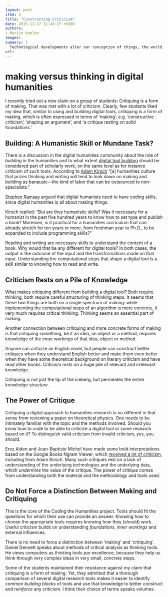 ```yaml
---
layout: post
item: 3
title: "Constructing Criticism"
date: 2015-11-17 11:43:27 +0100
authors: 
- Marijn Koolen
images:
summery: |
  Technological developments alter our conception of things, the world, or even the universe. They change your perspective and filter your interpretation of the world around you. 
url: 
---
```

# making versus thinking in digital humanities 

I recently tried out a new claim on a group of students: Critiquing is a form of making. That was met with a lot of criticism. Clearly, few students liked my idea that, similar to using and building digital tools, critiquing is a form of making, which is often expressed in terms of ‘making’, e.g. ‘constructive criticism’, ‘shaping an argument’, and ‘a critique resting on solid foundations.’

## Building: A Humanistic Skill or Mundane Task?
There is a discussion in the digital humanities community about the role of *building* in the humanities and to what extent [digital tool building](http://stephenramsay.us/text/2011/01/11/on-building/) should be considered part of scholarly work, on the same level as for instance criticism of such tools.
According to [Adam Kirsch](http://www.newrepublic.com/article/117428/limits-digital-humanities-adam-kirsch) “[a] humanities culture that prizes thinking and writing will tend to look down on making and building as banausic—the kind of labor that can be outsourced to non-specialists.”

[Stephen Ramsay](http://stephenramsay.us/text/2011/01/08/whos-in-and-whos-out/) argued that digital humanists need to have coding skills, since digital humanities is all about making things.

Kirsch replied: “But are they humanistic skills? Was it necessary for a humanist in the past five hundred years to know how to set type and publish a book? Moreover, is it practical for a humanities curriculum that can already stretch for ten years or more, from freshman year to Ph.D., to be expanded to include programming skills?”

Reading and writing are necessary skills to understand the content of a book. Why would that be any different for digital tools? In both cases, the output is the outcome of the input and the transformations made on that input. Understanding the computational steps that shape a digital tool is a skill similar to knowing how to read and write. 

## Criticism Rests on a Pile of Knowledge
What makes critiquing different from building a digital tool? Both require thinking, both require careful structuring of thinking steps. It seems that these two things are both on a single spectrum of making: while implementing the computational steps of an algorithm is more concrete, it very much requires critical thinking. Thinking seems an essential part of making. 

Another connection between critiquing and more concrete forms of making is that critiquing something, be it an idea, an object or a method, requires knowledge of the *inner workings* of that idea, object or method. 

Anyone can criticize an English novel, but people can *construct* better critiques when they understand English better and make them even better when they have some theoretical background on literary criticism and have read other books. Criticism *rests* on a huge pile of relevant and irrelevant knowledge. 

Critiquing is not just the tip of the iceberg, but permeates the entire knowledge *structure*.

## The Power of Critique 
Critiquing a digital approach to humanities research is no different in that sense from reviewing a paper on theoretical physics. One needs to be intimately familiar with the topic and the methods involved. Should you know how to code to be able to criticize a digital tool or some research based on it? To distinguish valid criticism from invalid criticism, yes, you should.

Erez Aiden and Jean-Baptiste Michel have made some bold interpretations based on the Google Books Ngram Viewer, which [received a lot of criticism](http://www.culturomics.org/Resources/faq), including from Adam Kirsch. Many such critiques rest on a lack of understanding of the underlying technologies and the underlying data, which *undermine* the value of the critique. The power of critique comes from understanding both the material and the methodology and tools used.

## Do Not Force a Distinction Between Making and Critiquing
This is the core of the Coding the Humanities project. Tools should fit the questions for which their use can provide an answer. Knowing how to choose the appropriate tools requires knowing how they (should) work. Useful criticism builds on understanding *foundations*, *inner workings* and external influences. 

There is no need to force a distinction between 'making' and 'critiquing'. Daniel Dennett speaks about methods of critical analysis as thinking tools. He views computers as thinking tools par excellence, because they help us think through very complex ideas in very small, *concrete* steps. 

Some of the students maintained their resistance against my claim that critiquing is a form of making. Yet, they admitted that a thorough comparison of several digital research tools makes it easier to identify common *building blocks* of tools and use that knowledge to better *construct* and *reinforce* any criticism. I think their choice of terms speaks volumes.